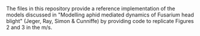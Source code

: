The files in this repository provide a reference implementation of the models discussed in "Modelling aphid mediated dynamics of Fusarium head blight" (Jeger, Ray, Simon & Cunniffe) by providing code to replicate Figures 2 and 3 in the m/s.
